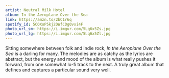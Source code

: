 ```yaml
---
artist: Neutral Milk Hotel
album: In the Aeroplane Over the Sea
link: https://amzn.to/2bC1r6q
spotify_id: 5COXoP5kj2DWfCDg0vxi4F
photo_url_sm: https://i.imgur.com/5Lq6x5Zs.jpg
photo_url_lg: https://i.imgur.com/5Lq6x5Zl.jpg
---
```

Sitting somewhere between folk and indie rock, _In the Aeroplane Over the Sea_ is a darling for many. The melodies are as catchy as the lyrics are abstract, but the energy and mood of the album is what really pushes it forward, from one somewhat lo-fi track to the next. A truly great album that defines and captures a particular sound very well.